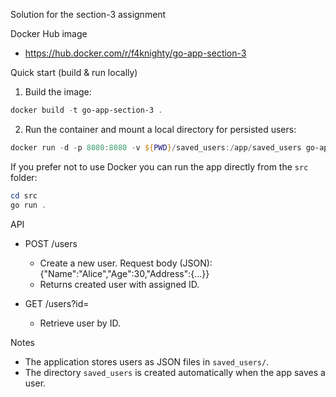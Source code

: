 Solution for the section-3 assignment

Docker Hub image
- https://hub.docker.com/r/f4knighty/go-app-section-3

Quick start (build & run locally)

1. Build the image:

```powershell
docker build -t go-app-section-3 .
```

2. Run the container and mount a local directory for persisted users:

```powershell
docker run -d -p 8080:8080 -v ${PWD}/saved_users:/app/saved_users go-app-section-3
```

If you prefer not to use Docker you can run the app directly from the `src` folder:

```powershell
cd src
go run .
```

API

- POST /users
   - Create a new user. Request body (JSON): {"Name":"Alice","Age":30,"Address":{...}}
   - Returns created user with assigned ID.

- GET /users?id=<id>
   - Retrieve user by ID.

Notes

- The application stores users as JSON files in `saved_users/`.
- The directory `saved_users` is created automatically when the app saves a user.